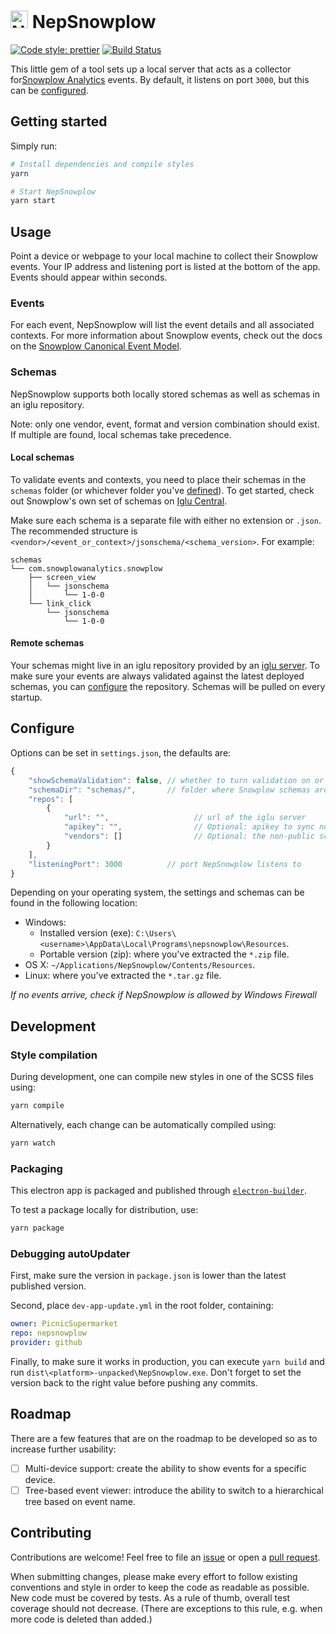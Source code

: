 # <img src="https://github.com/PicnicSupermarket/nepsnowplow/blob/master/icon.png?raw=true" width="28" alt="NepSnowplow" /> NepSnowplow

[![Code style: prettier][prettier-badge]][prettier]
[![Build Status][travisci-badge]][travisci-builds]

This little gem of a tool sets up a local server that acts as a collector for[Snowplow
Analytics][snowplow-analytics] events. By default, it listens on port `3000`, but this can be
[configured](#configure).

## Getting started

Simply run:

```sh
# Install dependencies and compile styles
yarn

# Start NepSnowplow
yarn start
```

## Usage

Point a device or webpage to your local machine to collect their Snowplow events. Your IP address
and listening port is listed at the bottom of the app. Events should appear within seconds.

### Events

For each event, NepSnowplow will list the event details and all associated contexts. For more
information about Snowplow events, check out the docs on the [Snowplow Canonical Event
Model][canonical-event-model].

### Schemas

NepSnowplow supports both locally stored schemas as well as schemas in an iglu repository.

Note: only one vendor, event, format and version combination should exist. If multiple are found,
local schemas take precedence.

#### Local schemas

To validate events and contexts, you need to place their schemas in the `schemas` folder (or
whichever folder you've [defined](#configure)). To get started, check out Snowplow's own set of
schemas on [Iglu Central][iglu-central].

Make sure each schema is a separate file with either no extension or `.json`. The recommended
structure is `<vendor>/<event_or_context>/jsonschema/<schema_version>`. For example:

```
schemas
└── com.snowplowanalytics.snowplow
    ├── screen_view
    │   └── jsonschema
    │       └── 1-0-0
    └── link_click
        └── jsonschema
            └── 1-0-0
```

#### Remote schemas

Your schemas might live in an iglu repository provided by an [iglu server][iglu-server]. To make
sure your events are always validated against the latest deployed schemas, you can
[configure](#configure) the repository. Schemas will be pulled on every startup.

## Configure

Options can be set in `settings.json`, the defaults are:

```js
{
    "showSchemaValidation": false, // whether to turn validation on or off on startup
    "schemaDir": "schemas/",       // folder where Snowplow schemas are situated
    "repos": [
        {
            "url": "",                   // url of the iglu server
            "apikey": "",                // Optional: apikey to sync non-public schemas
            "vendors": []                // Optional: the non-public schema vendors you wish to retrieve
        }
    ],
    "listeningPort": 3000          // port NepSnowplow listens to
}
```

Depending on your operating system, the settings and schemas can be found in the following location:

-   Windows:
    -   Installed version (exe): `C:\Users\<username>\AppData\Local\Programs\nepsnowplow\Resources`.
    -   Portable version (zip): where you've extracted the `*.zip` file.
-   OS X: `~/Applications/NepSnowplow/Contents/Resources`.
-   Linux: where you've extracted the `*.tar.gz` file.

_If no events arrive, check if NepSnowplow is allowed by Windows Firewall_

## Development

### Style compilation

During development, one can compile new styles in one of the SCSS files using:

```sh
yarn compile
```

Alternatively, each change can be automatically compiled using:

```sh
yarn watch
```

### Packaging

This electron app is packaged and published through [`electron-builder`][electron-builder].

To test a package locally for distribution, use:

```sh
yarn package
```

### Debugging autoUpdater

First, make sure the version in `package.json` is lower than the latest published version.

Second, place `dev-app-update.yml` in the root folder, containing:

```yaml
owner: PicnicSupermarket
repo: nepsnowplow
provider: github
```

Finally, to make sure it works in production, you can execute `yarn build` and run
`dist\<platform>-unpacked\NepSnowplow.exe`. Don't forget to set the version back to the right value
before pushing any commits.

## Roadmap

There are a few features that are on the roadmap to be developed so as to increase further
usability:

-   [ ] Multi-device support: create the ability to show events for a specific device.
-   [ ] Tree-based event viewer: introduce the ability to switch to a hierarchical tree based on
        event name.

## Contributing

Contributions are welcome! Feel free to file an [issue][new-issue] or open a [pull request][new-pr].

When submitting changes, please make every effort to follow existing conventions and style in order
to keep the code as readable as possible. New code must be covered by tests. As a rule of thumb,
overall test coverage should not decrease. (There are exceptions to this rule, e.g. when more code
is deleted than added.)

[canonical-event-model]: https://github.com/snowplow/snowplow/wiki/canonical-event-model
[electron-builder]: https://electron.build
[iglu-central]: https://github.com/snowplow/iglu-central
[iglu-server]: https://github.com/snowplow/iglu
[new-issue]: https://github.com/PicnicSupermarket/nepsnowplow/issues/new
[new-pr]: https://github.com/PicnicSupermarket/nepsnowplow/compare
[prettier-badge]: https://img.shields.io/badge/code_style-prettier-ff69b4.svg?style=flat-square
[prettier]: https://github.com/prettier/prettier
[snowplow-analytics]: https://snowplowanalytics.com
[travisci-badge]: https://travis-ci.com/PicnicSupermarket/nepsnowplow.svg?branch=master
[travisci-builds]: https://travis-ci.com/PicnicSupermarket/nepsnowplow
